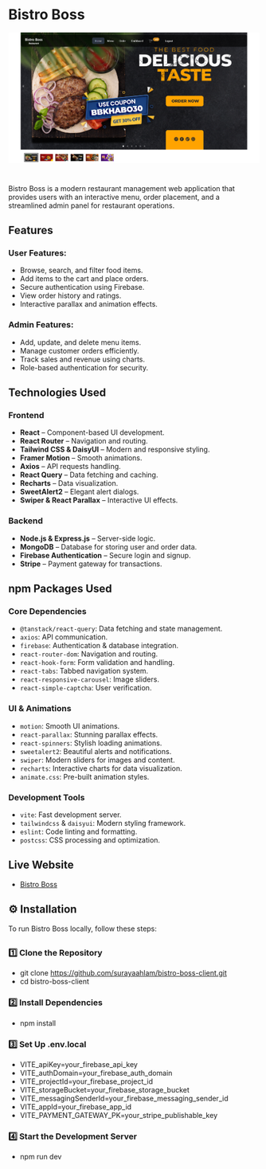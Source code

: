 # Bistro Boss


![Homepage](./src/assets/HomePage/bistroboss.PNG)

#
Bistro Boss is a modern restaurant management web application that provides users with an interactive menu, order placement, and a streamlined admin panel for restaurant operations.

## Features

### **User Features**:
- Browse, search, and filter food items.
- Add items to the cart and place orders.
- Secure authentication using Firebase.
- View order history and ratings.
- Interactive parallax and animation effects.

### **Admin Features**:
- Add, update, and delete menu items.
- Manage customer orders efficiently.
- Track sales and revenue using charts.
- Role-based authentication for security.

## Technologies Used

### **Frontend**
- **React** – Component-based UI development.
- **React Router** – Navigation and routing.
- **Tailwind CSS & DaisyUI** – Modern and responsive styling.
- **Framer Motion** – Smooth animations.
- **Axios** – API requests handling.
- **React Query** – Data fetching and caching.
- **Recharts** – Data visualization.
- **SweetAlert2** – Elegant alert dialogs.
- **Swiper & React Parallax** – Interactive UI effects.

### **Backend**
- **Node.js & Express.js** – Server-side logic.
- **MongoDB** – Database for storing user and order data.
- **Firebase Authentication** – Secure login and signup.
- **Stripe** – Payment gateway for transactions.

## npm Packages Used

### **Core Dependencies**
- `@tanstack/react-query`: Data fetching and state management.
- `axios`: API communication.
- `firebase`: Authentication & database integration.
- `react-router-dom`: Navigation and routing.
- `react-hook-form`: Form validation and handling.
- `react-tabs`: Tabbed navigation system.
- `react-responsive-carousel`: Image sliders.
- `react-simple-captcha`: User verification.

### **UI & Animations**
- `motion`: Smooth UI animations.
- `react-parallax`: Stunning parallax effects.
- `react-spinners`: Stylish loading animations.
- `sweetalert2`: Beautiful alerts and notifications.
- `swiper`: Modern sliders for images and content.
- `recharts`: Interactive charts for data visualization.
- `animate.css`: Pre-built animation styles.

### **Development Tools**
- `vite`: Fast development server.
- `tailwindcss` & `daisyui`: Modern styling framework.
- `eslint`: Code linting and formatting.
- `postcss`: CSS processing and optimization.

## Live Website

- [Bistro Boss](https://bistro-boss-cb65e.web.app/)


## ⚙️ Installation

To run Bistro Boss locally, follow these steps:  
##

### 1️⃣ Clone the Repository  
- git clone https://github.com/surayaahlam/bistro-boss-client.git
- cd bistro-boss-client

### 2️⃣ Install Dependencies
- npm install  

### 3️⃣ Set Up .env.local
- VITE_apiKey=your_firebase_api_key
- VITE_authDomain=your_firebase_auth_domain
- VITE_projectId=your_firebase_project_id
- VITE_storageBucket=your_firebase_storage_bucket
- VITE_messagingSenderId=your_firebase_messaging_sender_id
- VITE_appId=your_firebase_app_id
- VITE_PAYMENT_GATEWAY_PK=your_stripe_publishable_key

### 4️⃣ Start the Development Server
- npm run dev

